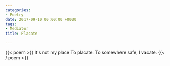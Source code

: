 ```yaml
---
categories:
- Poetry
date: 2017-09-10 00:00:00 +0000
tags:
- Mediator
title: Placate

---
```

{{< poem >}}
It's not my place
To placate.
To somewhere safe,
I vacate.
{{< / poem >}}
